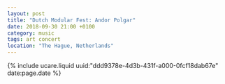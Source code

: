 ```yaml
---
layout: post
title: "Dutch Modular Fest: Andor Polgar"
date: 2018-09-30 21:00 +0100
category: music
tags: art concert
location: "The Hague, Netherlands"
---
```


{% include ucare.liquid uuid:"ddd9378e-4d3b-431f-a000-0fcf18dab67e" date:page.date %}
